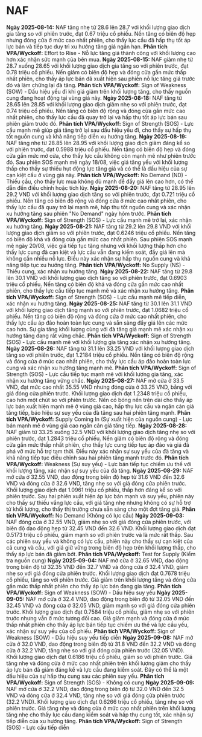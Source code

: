 # NAF

**Ngày 2025-08-14:** NAF tăng nhẹ từ 28.6 lên 28.7 với khối lượng giao dịch gia tăng so với phiên trước, đạt 0.67 triệu cổ phiếu. Nến tăng có biên độ hẹp nhưng đóng cửa ở mức cao nhất phiên, cho thấy lực cầu đã hấp thụ tốt áp lực bán và tiếp tục duy trì xu hướng tăng giá ngắn hạn. **Phân tích VPA/Wyckoff:** Effort to Rise - Nỗ lực tăng giá thành công với khối lượng cao hơn xác nhận sức mạnh của bên mua.
**Ngày 2025-08-15:** NAF giảm nhẹ từ 28.7 xuống 28.65 với khối lượng giao dịch gia tăng so với phiên trước, đạt 0.78 triệu cổ phiếu. Nến giảm có biên độ hẹp và đóng cửa gần mức thấp nhất phiên, cho thấy áp lực bán đã xuất hiện sau phiên nỗ lực tăng giá trước đó và làm chững lại đà tăng. **Phân tích VPA/Wyckoff:** Sign of Weakness (SOW) - Dấu hiệu yếu đi khi giá giảm trên khối lượng tăng, cho thấy nguồn cung đang hoạt động tại vùng giá này.
**Ngày 2025-08-18:** NAF tăng từ 28.65 lên 28.85 với khối lượng giao dịch giảm nhẹ so với phiên trước, đạt 0.74 triệu cổ phiếu. Nến tăng có biên độ rộng và đóng cửa gần mức cao nhất phiên, cho thấy lực cầu đã quay trở lại và hấp thụ tốt áp lực bán sau phiên giảm trước đó. **Phân tích VPA/Wyckoff:** Sign of Strength (SOS) - Lực cầu mạnh mẽ giúp giá tăng trở lại sau dấu hiệu yếu đi, cho thấy sự hấp thụ tốt nguồn cung và khả năng tiếp diễn xu hướng tăng.
**Ngày 2025-08-19:** NAF tăng nhẹ từ 28.85 lên 28.95 với khối lượng giao dịch giảm đáng kể so với phiên trước, đạt 0.5988 triệu cổ phiếu. Nến tăng có biên độ hẹp và đóng cửa gần mức mở cửa, cho thấy lực cầu không còn mạnh mẽ như phiên trước đó. Sau phiên SOS mạnh mẽ ngày 18/08, việc giá tăng yếu với khối lượng thấp cho thấy sự thiếu hụt động lực tăng giá và có thể là dấu hiệu của sự cạn kiệt cầu ở vùng giá này. **Phân tích VPA/Wyckoff:** No Demand (ND) - Thiếu cầu, cho thấy lực mua không đủ mạnh để đẩy giá lên cao hơn, có thể dẫn đến điều chỉnh hoặc tích lũy.
**Ngày 2025-08-20:** NAF tăng từ 28.95 lên 29.2 VND với khối lượng giao dịch tăng so với phiên trước, đạt 0.721 triệu cổ phiếu. Nến tăng có biên độ rộng và đóng cửa ở mức cao nhất phiên, cho thấy lực cầu đã quay trở lại mạnh mẽ, hấp thụ tốt nguồn cung và xác nhận xu hướng tăng sau phiên "No Demand" ngày hôm trước. **Phân tích VPA/Wyckoff:** Sign of Strength (SOS) - Lực cầu mạnh mẽ trở lại, xác nhận xu hướng tăng.
**Ngày 2025-08-21:** NAF tăng từ 29.2 lên 29.8 VND với khối lượng giao dịch giảm so với phiên trước, đạt 0.6246 triệu cổ phiếu. Nến tăng có biên độ khá và đóng cửa gần mức cao nhất phiên. Sau phiên SOS mạnh mẽ ngày 20/08, việc giá tiếp tục tăng nhưng với khối lượng thấp hơn cho thấy lực cung đã cạn kiệt và lực cầu vẫn đang kiểm soát, đẩy giá lên mà không cần nhiều nỗ lực. Điều này xác nhận sự hấp thụ nguồn cung và khả năng tiếp tục xu hướng tăng. **Phân tích VPA/Wyckoff:** No Supply (NS) - Thiếu cung, xác nhận xu hướng tăng.
**Ngày 2025-08-22:** NAF tăng từ 29.8 lên 30.1 VND với khối lượng giao dịch tăng so với phiên trước, đạt 0.6903 triệu cổ phiếu. Nến tăng có biên độ khá và đóng cửa gần mức cao nhất phiên, cho thấy lực cầu tiếp tục mạnh mẽ và xác nhận xu hướng tăng. **Phân tích VPA/Wyckoff:** Sign of Strength (SOS) - Lực cầu mạnh mẽ tiếp diễn, xác nhận xu hướng tăng.
**Ngày 2025-08-25:** NAF tăng từ 30.1 lên 31.1 VND với khối lượng giao dịch tăng mạnh so với phiên trước, đạt 1.0682 triệu cổ phiếu. Nến tăng có biên độ rộng và đóng cửa ở mức cao nhất phiên, cho thấy lực cầu áp đảo hoàn toàn lực cung và sẵn sàng đẩy giá lên các mức cao hơn. Sự gia tăng khối lượng cùng với đà tăng giá mạnh mẽ xác nhận xu hướng tăng đang rất vững chắc. **Phân tích VPA/Wyckoff:** Sign of Strength (SOS) - Lực cầu mạnh mẽ với khối lượng gia tăng xác nhận xu hướng tăng.
**Ngày 2025-08-26:** NAF tăng từ 31.1 lên 33.25 VND với khối lượng giao dịch tăng so với phiên trước, đạt 1.2184 triệu cổ phiếu. Nến tăng có biên độ rộng và đóng cửa ở mức cao nhất phiên, cho thấy lực cầu áp đảo hoàn toàn lực cung và xác nhận xu hướng tăng mạnh mẽ. **Phân tích VPA/Wyckoff:** Sign of Strength (SOS) - Lực cầu tiếp tục mạnh mẽ với khối lượng gia tăng, xác nhận xu hướng tăng vững chắc.
**Ngày 2025-08-27:** NAF mở cửa ở 33.5 VND, đạt mức cao nhất 35.55 VND nhưng đóng cửa ở 33.25 VND, bằng với giá đóng cửa phiên trước. Khối lượng giao dịch đạt 1.2348 triệu cổ phiếu, cao hơn một chút so với phiên trước. Nến có bóng nến trên dài cho thấy áp lực bán xuất hiện mạnh mẽ ở vùng giá cao, hấp thụ lực cầu và ngăn cản giá tăng tiếp, báo hiệu sự suy yếu của đà tăng sau hai phiên tăng mạnh. **Phân tích VPA/Wyckoff:** Supply Coming In (Sự xuất hiện của nguồn cung) - Lực bán mạnh mẽ ở vùng giá cao ngăn cản giá tăng tiếp.
**Ngày 2025-08-28:** NAF giảm từ 33.25 xuống 32.5 VND với khối lượng giao dịch tăng nhẹ so với phiên trước, đạt 1.2843 triệu cổ phiếu. Nến giảm có biên độ rộng và đóng cửa gần mức thấp nhất phiên, cho thấy lực cung tiếp tục áp đảo và giá đã phá vỡ mức hỗ trợ tạm thời. Điều này xác nhận sự suy yếu của đà tăng và khả năng tiếp tục điều chỉnh sau hai phiên tăng mạnh trước đó. **Phân tích VPA/Wyckoff:** Weakness (Sự suy yếu) - Lực bán tiếp tục chiếm ưu thế với khối lượng tăng, xác nhận sự suy yếu của đà tăng.
**Ngày 2025-08-29:** NAF mở cửa ở 32.55 VND, dao động trong biên độ hẹp từ 31.6 VND đến 32.6 VND và đóng cửa ở 32.6 VND, tăng nhẹ so với giá đóng cửa phiên trước. Khối lượng giao dịch đạt 1.0961 triệu cổ phiếu, thấp hơn đáng kể so với phiên trước. Sau hai phiên xuất hiện áp lực bán mạnh và suy yếu, phiên này cho thấy sự thiếu vắng lực cầu, với giá tăng nhẹ nhưng không có sự hỗ trợ từ khối lượng, cho thấy thị trường chưa sẵn sàng cho một đợt tăng giá. **Phân tích VPA/Wyckoff:** No Demand (Không có lực cầu)
**Ngày 2025-09-03:** NAF đóng cửa ở 32.55 VND, giảm nhẹ so với giá đóng cửa phiên trước, với biên độ dao động hẹp từ 32.45 VND đến 32.6 VND. Khối lượng giao dịch đạt 0.5173 triệu cổ phiếu, giảm mạnh so với phiên trước và là mức rất thấp. Sau các phiên suy yếu và không có lực cầu, phiên này cho thấy sự cạn kiệt của cả cung và cầu, với giá giữ vững trong biên độ hẹp trên khối lượng thấp, cho thấy áp lực bán đã giảm bớt. **Phân tích VPA/Wyckoff:** Test for Supply (Kiểm tra nguồn cung)
**Ngày 2025-09-04:** NAF mở cửa ở 32.65 VND, dao động trong biên độ từ 32.35 VND đến 32.7 VND và đóng cửa ở 32.4 VND, giảm nhẹ so với giá đóng cửa phiên trước. Khối lượng giao dịch đạt 0.7678 triệu cổ phiếu, tăng so với phiên trước. Giá giảm trên khối lượng tăng và đóng cửa gần mức thấp nhất phiên cho thấy áp lực bán đang gia tăng. **Phân tích VPA/Wyckoff:** Sign of Weakness (SOW) - Dấu hiệu suy yếu
**Ngày 2025-09-05:** NAF mở cửa ở 32.4 VND, dao động trong biên độ từ 32.05 VND đến 32.45 VND và đóng cửa ở 32.05 VND, giảm mạnh so với giá đóng cửa phiên trước. Khối lượng giao dịch đạt 0.7584 triệu cổ phiếu, giảm nhẹ so với phiên trước nhưng vẫn ở mức tương đối cao. Giá giảm mạnh và đóng cửa ở mức thấp nhất phiên cho thấy áp lực bán tiếp tục chiếm ưu thế và lực cầu yếu, xác nhận sự suy yếu của cổ phiếu. **Phân tích VPA/Wyckoff:** Sign of Weakness (SOW) - Dấu hiệu suy yếu tiếp diễn
**Ngày 2025-09-08:** NAF mở cửa ở 32.0 VND, dao động trong biên độ từ 31.8 VND đến 32.2 VND và đóng cửa ở 32.2 VND, tăng nhẹ so với giá đóng cửa phiên trước (32.05 VND). Khối lượng giao dịch đạt 0.6186 triệu cổ phiếu, giảm so với phiên trước. Giá tăng nhẹ và đóng cửa ở mức cao nhất phiên trên khối lượng giảm cho thấy áp lực bán đã giảm đáng kể và lực cầu đang kiểm soát. Đây có thể là một dấu hiệu của sự hấp thụ cung sau các phiên suy yếu. **Phân tích VPA/Wyckoff:** Sign of Strength (SOS) - Không có cung
**Ngày 2025-09-09:** NAF mở cửa ở 32.2 VND, dao động trong biên độ từ 32.0 VND đến 32.5 VND và đóng cửa ở 32.4 VND, tăng nhẹ so với giá đóng cửa phiên trước (32.2 VND). Khối lượng giao dịch đạt 0.6266 triệu cổ phiếu, tăng nhẹ so với phiên trước. Giá tăng nhẹ và đóng cửa ở mức cao nhất phiên trên khối lượng tăng nhẹ cho thấy lực cầu đang kiểm soát và hấp thụ cung tốt, xác nhận sự tiếp diễn của xu hướng tăng. **Phân tích VPA/Wyckoff:** Sign of Strength (SOS) - Lực cầu tiếp diễn
